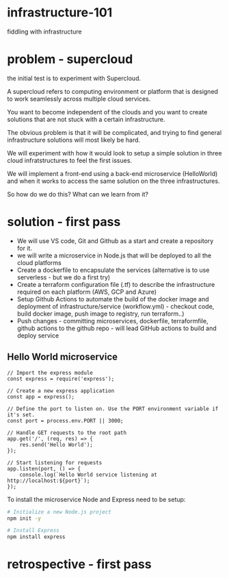 # infrastructure-101
fiddling with infrastructure 


# problem - supercloud 

the initial test is to experiment with Supercloud. 

A supercloud refers to computing environment or platform that is designed to work seamlessly across multiple cloud services. 

You want to become independent of the clouds and you want to create solutions that are not stuck with a certain infrastructure. 

The obvious problem is that it will be complicated, and trying to find general infrastructure solutions will most likely be hard. 

We will experiment with how it would look to setup a simple solution in three cloud infratstructures to feel the first issues. 

We will implement a front-end using a back-end microservice (HelloWorld) and when it works to access the same solution on the three infrastructures. 

So how do we do this? What can we learn from it? 


# solution - first pass 

- We will use VS code, Git and Github as a start and create a repository for it. 
- we will write a microservice in Node.js that will be deployed to all the cloud platforms 
- Create a dockerfile to encapsulate the services (alternative is to use serverless - but we do a first try)
- Create a terraform configuration file (.tf) to describe the infrastructure required on each platform (AWS, GCP and Azure)
- Setup Github Actions to automate the build of the docker image and deployment of infrastructure/service (workflow.yml) - checkout code, build docker image, push image to registry, run terraform..)
- Push changes - committing microservices, dockerfile, terraformfile, github actions to the github repo - will lead GitHub actions to build and deploy service 

## Hello World microservice 

```node 
// Import the express module
const express = require('express');

// Create a new express application
const app = express();

// Define the port to listen on. Use the PORT environment variable if it's set.
const port = process.env.PORT || 3000;

// Handle GET requests to the root path
app.get('/', (req, res) => {
    res.send('Hello World');
});

// Start listening for requests
app.listen(port, () => {
    console.log(`Hello World service listening at http://localhost:${port}`);
});

```

To install the microservice Node and Express need to be setup: 

```bash
# Initialize a new Node.js project
npm init -y

# Install Express
npm install express

```

# retrospective - first pass 








